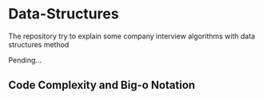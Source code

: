# Data-Structures
The repository try to explain some company interview algorithms with data structures method

Pending...

## Code Complexity and Big-o Notation 

